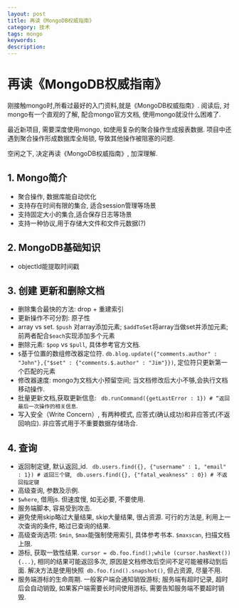 ```yaml
---
layout: post
title: 再读《MongoDB权威指南》
category: 技术
tags: mongo
keywords: 
description: 
---
```


# 再读《MongoDB权威指南》

刚接触mongo时,所看过最好的入门资料,就是《MongoDB权威指南》. 阅读后, 对mongo有一个直观的了解, 配合mongo官方文档, 使用mongo就没什么困难了.

最近新项目, 需要深度使用mongo, 如使用复杂的聚合操作生成报表数据. 项目中还遇到聚合操作形成数据库全局锁, 导致其他操作被阻塞的问题.

空闲之下, 决定再读《MongoDB权威指南》, 加深理解.

## 1. Mongo简介
- 聚合操作, 数据库能自动优化
- 支持存在时间有限的集合, 适合session管理等场景
- 支持固定大小的集合,适合保存日志等场景
- 支持一种协议,用于存储大文件和文件元数据(?)

## 2. MongoDB基础知识
- objectId能提取时间戳

## 3. 创建 更新和删除文档
- 删除集合最快的方法: drop + 重建索引
- 更新操作不可分割: 原子性
- array vs set. `$push` 对array添加元素; `$addToSet`将array当做set并添加元素; 前两者配合`$each`实现添加多个元素
- 删除元素: `$pop` vs `$pull`, 具体参考官方文档.
- `$`基于位置的数组修改器定位符. `db.blog.update({"comments.author" : "John"},{"$set" : {"comments.$.author" : "Jim"}})`, 定位符只更新第一个匹配的元素
- 修改器速度: mongo为文档大小预留空间; 当文档修改后大小不够,会执行文档移动操作.
- 批量更新文档,获取更新信息: ` db.runCommand({getLastError : 1}) # “返回最后一次操作的相关信息`.
- 写入安全（Write Concern）, 有两种模式, 应答式(确认成功)和非应答式(不返回响应). 非应答式用于不重要数据存储场合.

## 4. 查询
- 返回制定键, 默认返回_id. ` db.users.find({}, {"username" : 1, "email" : 1}) # 返回三个键`, ` db.users.find({}, {"fatal_weakness" : 0}) # 不返回指定键`
- 高级查询, 参数及示例.
- `$where`, 借用js. 但速度慢, 如无必要, 不要使用.
- 服务端脚本, 容易受到攻击.
- 避免使用skip略过大量结果, skip大量结果, 很占资源. 可行的方法是, 利用上一次查询的条件, 略过已查询的结果.
- 高级查询选项: `$min`, `$max`能强制使用索引, 具体参考书本. `$maxscan`, 扫描文档上限.
- 游标, 获取一致性结果. `cursor = db.foo.find();while (cursor.hasNext()) {...}`, 相同的结果可能返回多次, 原因是文档修改后空间不足可能被移动到后面. 解决方法是使用快照` db.foo.find().snapshot()`, 但占资源, 尽量不用.
- 服务端游标的生命周期. 一般客户端会通知销毁游标; 服务端有超时记录, 超时后会自动销毁, 如果客户端需要长时间使用游标, 需要告知服务端不要超时销毁.





